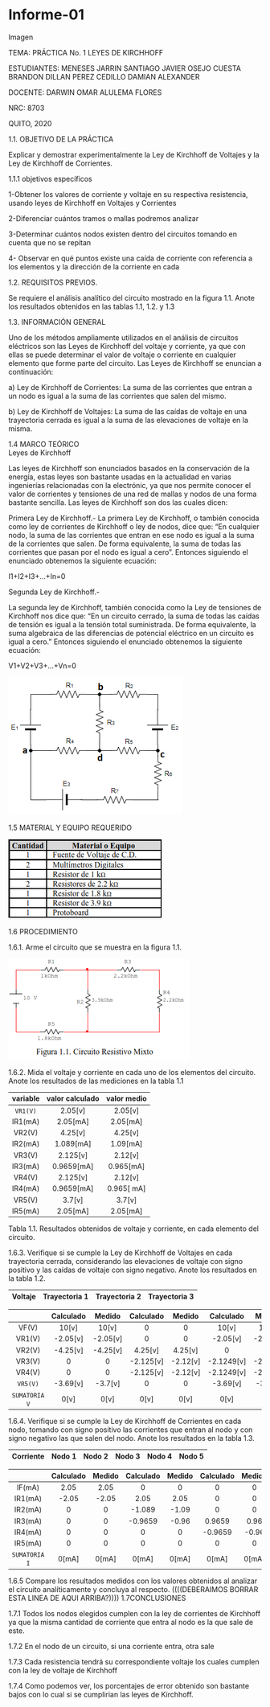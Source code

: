 # Informe-01

Imagen

TEMA: PRÁCTICA No. 1 LEYES DE KIRCHHOFF 
 
 
ESTUDIANTES:  MENESES JARRIN SANTIAGO JAVIER OSEJO CUESTA BRANDON DILLAN PEREZ CEDILLO DAMIAN ALEXANDER 
 
 
DOCENTE: DARWIN OMAR ALULEMA FLORES 
 
 
 
NRC: 
8703 
 
QUITO, 2020


1.1. OBJETIVO DE LA PRÁCTICA 

Explicar y demostrar experimentalmente la Ley de Kirchhoff de Voltajes y la Ley de Kirchhoff de Corrientes. 

1.1.1 objetivos específicos  

1-Obtener los valores de corriente y voltaje en su respectiva resistencia, usando leyes de Kirchhoff en Voltajes y Corrientes

2-Diferenciar cuántos tramos o mallas podremos analizar  

3-Determinar cuántos nodos existen dentro del circuitos tomando en cuenta que no se repitan

4- Observar en qué puntos existe una caída de corriente con referencia a los elementos y la dirección de la corriente en cada


1.2. REQUISITOS PREVIOS. 

Se requiere el análisis analítico del circuito mostrado en la figura 1.1. Anote los resultados 
obtenidos en las tablas 1.1, 1.2. y 1.3 


1.3. INFORMACIÓN GENERAL 

 Uno de los métodos ampliamente utilizados en el análisis de circuitos eléctricos son 
las Leyes de Kirchhoff del voltaje y corriente, ya que con ellas se puede determinar el 
valor de voltaje o corriente en cualquier elemento que forme parte del circuito. Las Leyes 
de Kirchhoff se enuncian a continuación: 

a) Ley de Kirchhoff de Corrientes: La suma de las corrientes que entran a un 
nodo es igual a la suma de las corrientes que salen del mismo. 

b) Ley de Kirchhoff de Voltajes: La suma de las caídas de voltaje en una trayectoria cerrada es igual a la suma de las elevaciones de voltaje en la misma. 
 
 
 
1.4 MARCO TEÓRICO  
Leyes de Kirchhoff 

Las leyes de Kirchhoff son enunciados basados en la conservación de la energía, estas leyes son bastante usadas en la actualidad en varias ingenierías relacionadas con la electrónic, ya que nos permite conocer el valor de corrientes y tensiones de una red de mallas y nodos de una forma bastante sencilla. 
Las leyes de Kirchhoff son dos las cuales dicen: 

Primera Ley de Kirchhoff.- 
La primera Ley de Kirchhoff, o también conocida como ley de corrientes de Kirchhoff o ley de nodos, dice que: “En cualquier nodo, la suma de las corrientes que entran en ese nodo es igual a la suma de la corrientes que salen. De forma equivalente, la suma de todas las corrientes que pasan por el nodo es igual a cero”. 
Entonces siguiendo el enunciado obtenemos la siguiente ecuación: 

I1+I2+I3+...+In=0

Segunda Ley de Kirchhoff.- 

La segunda ley de Kirchhoff, también conocida como la Ley de tensiones de Kirchhoff nos dice que: “En un circuito cerrado, la suma de todas las caídas de tensión es igual a la tensión total suministrada. De forma equivalente, la suma algebraica de las diferencias de potencial eléctrico en un circuito es igual a cero.” 
Entonces siguiendo el enunciado obtenemos la siguiente ecuación: 

V1+V2+V3+...+Vn=0

![Ejemplo de circuito resistivo](https://github.com/BrandonOsejo/lab-circuitos/blob/master/L1I1.png)


1.5 MATERIAL Y EQUIPO REQUERIDO 

![Tabla materiales](https://github.com/BrandonOsejo/lab-circuitos/blob/master/L1I2.png)

1.6 PROCEDIMIENTO  
 
1.6.1. Arme el circuito que se muestra en la figura 1.1. 

![MHE](https://github.com/BrandonOsejo/lab-circuitos/blob/master/L1I3.png)

1.6.2. Mida el voltaje y corriente en cada uno de los elementos del circuito. Anote los resultados de las mediciones en la tabla 1.1

| variable | valor calculado | valor medio |
|  :---:|  :---: | :---: |
| `VR1(V)` | 2.05[v] |2.05[v]|
| IR1(mA) | 2.05[mA] |2.05[mA]|
| VR2(V)| 4.25[v]|4.25[v]|
| IR2(mA) | 1.089[mA] |1.09[mA]|
| VR3(V) | 2.125[v]|2.12[v]|
| IR3(mA) | 0.9659[mA] |0.965[mA] |
| VR4(V)| 2.125[v] |2.12[v]|
| IR4(mA)| 0.9659[mA] |0.965[ mA]|
| VR5(V) | 3.7[v] |3.7[v]|
| IR5(mA) | 2.05[mA] |2.05[mA]|

Tabla 1.1. Resultados obtenidos de voltaje y corriente, en cada elemento del circuito.

1.6.3. Verifique si se cumple la Ley de Kirchhoff de Voltajes en cada trayectoria cerrada, considerando las elevaciones de voltaje con signo positivo y las caídas de voltaje con signo negativo. Anote los resultados en la tabla 1.2. 

| Voltaje| Trayectoria 1 | Trayectoria 2 |Trayectoria 3 |
|  :---:|  :---: | :---: | :---: |

|        | Calculado | Medido|Calculado |Medido|Calculado|Medido|
|  :---:|  :---: | :---: | :---: |:---: | :---: | :---: |
| VF(V)       | 10[v]   |10[v]   |  0      |0       |10[v]     |10[v]   |  
| VR1(V)      | -2.05[v]|-2.05[v]|  0      |0       |-2.05[v]  |-2.05[v]|  
| VR2(V)      | -4.25[v]|-4.25[v]|4.25[v]  |4.25[v] | 0        |0       |
| VR3(V)      | 0       |0       |-2.125[v]|-2.12[v]|-2.1249[v]|-2.12[v]| 
| VR4(V)      | 0       |0       |-2.125[v]|-2.12[v]|-2.1249[v]|-2.12[v]|
| `VR5(V)`    | -3.69[v]|-3.7[v] | 0       |0       |-3.69[v]  |-3.7[v] |
| `SUMATORIA V` | 0[v]    |0[v]    | 0[v]    |0[v]    |0[v]      |0[v]    |

1.6.4. Verifique si se cumple la Ley de Kirchhoff de Corrientes en cada nodo, tomando con signo positivo las corrientes que entran al nodo y con signo negativo las que salen  del nodo. Anote los resultados en la tabla 1.3.

| Corriente| Nodo 1 | Nodo 2 |Nodo 3 |Nodo 4 |Nodo 5 |
|  :---:|  :---: | :---: | :---: | :---: | :---: |

|        | Calculado | Medido|Calculado |Medido|Calculado|Medido|Calculado|Medido|Calculado|Medido|
|  :---:|  :---: | :---: | :---: |:---: | :---: | :---: |:---: |:---: |:---: |:---: |
| IF(mA)        | 2.05 |2.05  |  0    |0     |0      |0    |0     |  0  |-2.05    | -2.05  |     
| IR1(mA)       | -2.05|-2.05 |  2.05 |2.05  |0      |0    |0     |  0  |  0    |  0    |    
| IR2(mA)       | 0    |0     |-1.089 |-1.09 | 0     |0    |1.089 |   1.09    |  0  |  0    |  
| IR3(mA)       | 0    |0     |-0.9659|-0.96 |0.9659 |0.96 |0     | 0    |  0    |  0    |   
| IR4(mA)       | 0    |0     |0      |0     |-0.9659|-0.96|0.9659|   0.96 |   0 |  0    |  
| IR5(mA)       |  0   |0     | 0     |0     |0      |0    |-2.05 |   -2.05|  2.05  | 2.05  |  
| `SUMATORIA I` | 0[mA]|0[mA] | 0[mA] |0[mA] |0[mA]  |0[mA]|0[mA] |  0[mA] | 0[mA]  |0[mA]   |  

1.6.5  ​Compare los resultados medidos con los valores obtenidos al analizar el circuito analíticamente y concluya al respecto. 
 ((((DEBERAIMOS BORRAR ESTA LINEA DE AQUI ARRIBA?))))
1.7  ​CONCLUSIONES 

1.7.1 ​Todos los nodos elegidos cumplen con la ley de corrientes de Kirchhoff ya que la misma cantidad de corriente que entra al nodo es la que sale de este. 

1.7.2 ​En el nodo de un circuito, si una corriente entra, otra sale 

1.7.3 ​Cada resistencia tendrá su correspondiente voltaje los cuales cumplen con la ley de voltaje de Kirchhoff 

1.7.4 ​Como podemos ver, los porcentajes de error obtenido son bastante bajos con lo cual si se cumplirian las leyes de Kirchhoff. 




